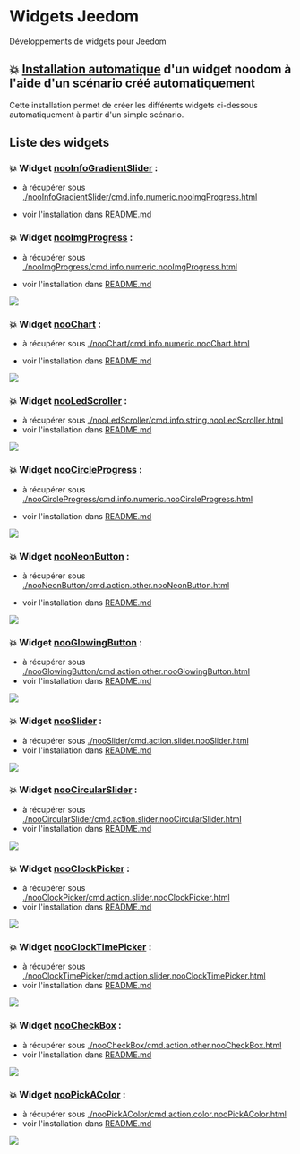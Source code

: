 # Widgets Jeedom

Développements de widgets pour Jeedom

## :boom: [Installation automatique](./installation) d'un widget noodom à l'aide d'un scénario créé automatiquement

Cette installation permet de créer les différents widgets ci-dessous automatiquement à partir d'un simple scénario.

## Liste des widgets

### :boom: Widget [nooInfoGradientSlider](./nooInfoGradientSlider) :
- à récupérer sous [./nooInfoGradientSlider/cmd.info.numeric.nooImgProgress.html](./nooInfoGradientSlider/cmd.info.numeric.nooImgProgress.html)

- voir l'installation dans [README.md](./nooInfoGradientSlider/README.md)

### :boom: Widget [nooImgProgress](./nooImgProgress) :
- à récupérer sous [./nooImgProgress/cmd.info.numeric.nooImgProgress.html](./nooImgProgress/cmd.info.numeric.nooImgProgress.html)

- voir l'installation dans [README.md](./nooImgProgress/README.md)

![](nooImgProgress/doc/images/nooImgProgress.gif) 

### :boom: Widget [nooChart](./nooChart) :
- à récupérer sous [./nooChart/cmd.info.numeric.nooChart.html](./nooChart/cmd.info.numeric.nooChart.html)

- voir l'installation dans [README.md](./nooChart/README.md)

![](nooChart/doc/images/nooChart.gif) 

### :boom: Widget [nooLedScroller](./nooLedScroller) :
- à récupérer sous [./nooLedScroller/cmd.info.string.nooLedScroller.html](./nooLedScroller/cmd.info.string.nooLedScroller.html)
- voir l'installation dans [README.md](./nooLedScroller/README.md)

![](nooLedScroller/doc/images/ledScroller.png) 

### :boom: Widget [nooCircleProgress](./nooCircleProgress) :
- à récupérer sous [./nooCircleProgress/cmd.info.numeric.nooCircleProgress.html](./nooCircleProgress/cmd.info.numeric.nooCircleProgress.html)

- voir l'installation dans [README.md](./nooCircleProgress/README.md)

![](nooCircleProgress/doc/images/nooCircleProgress.gif) 

### :boom: Widget [nooNeonButton](./nooNeonButton) :
- à récupérer sous [./nooNeonButton/cmd.action.other.nooNeonButton.html](./nooNeonButton/cmd.action.other.nooNeonButton.html)

- voir l'installation dans [README.md](./nooNeonButton/README.md)

![](nooNeonButton/doc/images/nooNeonButton.gif) 

### :boom: Widget [nooGlowingButton](./nooGlowingButton) :
- à récupérer sous [./nooGlowingButton/cmd.action.other.nooGlowingButton.html](./nooGlowingButton/cmd.action.other.nooGlowingButton.html)
- voir l'installation dans [README.md](./nooGlowingButton/README.md)

![](nooGlowingButton/doc/images/nooGlowingButton.gif) 

### :boom: Widget [nooSlider](./nooSlider) :
- à récupérer sous [./nooSlider/cmd.action.slider.nooSlider.html](./nooSlider/cmd.action.slider.nooSlider.html)
- voir l'installation dans [README.md](./nooSlider/README.md)

![](nooSlider/doc/images/nooSliderDemo.gif) 

### :boom: Widget [nooCircularSlider](./nooCircularSlider) :
- à récupérer sous [./nooCircularSlider/cmd.action.slider.nooCircularSlider.html](./nooCircularSlider/cmd.action.slider.nooCircularSlider.html)
- voir l'installation dans [README.md](./nooCircularSlider/README.md)

![](nooCircularSlider/doc/images/nooCircularSliderDemo.gif) 

### :boom: Widget [nooClockPicker](./nooClockPicker) :
- à récupérer sous [./nooClockPicker/cmd.action.slider.nooClockPicker.html](./nooClockPicker/cmd.action.slider.nooClockPicker.html)
- voir l'installation dans [README.md](./nooClockPicker/README.md)

![](nooClockTimePicker/doc/images/nooClockTimePickerDemo.gif) 

### :boom: Widget [nooClockTimePicker](./nooClockTimePicker) :
- à récupérer sous [./nooClockTimePicker/cmd.action.slider.nooClockTimePicker.html](./nooClockTimePicker/cmd.action.slider.nooClockTimePicker.html)
- voir l'installation dans [README.md](./nooClockTimePicker/README.md)

![](nooClockPicker/doc/images/nooClockPicker.gif) 

### :boom: Widget [nooCheckBox](./nooCheckBox) :
- à récupérer sous [./nooCheckBox/cmd.action.other.nooCheckBox.html](./nooCheckBox/cmd.action.other.nooCheckBox.html)
- voir l'installation dans [README.md](./nooCheckBox/README.md)

![](nooCheckBox/doc/images/nooCheckBoxDemo.gif) 

### :boom: Widget [nooPickAColor](./nooPickAColor) :
- à récupérer sous [./nooPickAColor/cmd.action.color.nooPickAColor.html](./nooPickAColor/cmd.action.color.nooPickAColor.html)
- voir l'installation dans [README.md](./nooPickAColor/README.md)

![](nooPickAColor/doc/images/nooPickAColorDemo.gif) 

